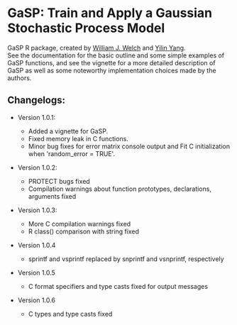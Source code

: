# GaSP: Train and Apply a Gaussian Stochastic Process Model

GaSP R package, created by [William J. Welch](https://www.stat.ubc.ca/~will/) and [Yilin Yang](https://www.linkedin.com/in/yilinyang-/).  
See the documentation for the basic outline and some simple examples of GaSP functions, and see the vignette for a more detailed description of GaSP as well as some noteworthy implementation choices made by the authors.

## Changelogs:
* Version 1.0.1: 
    * Added a vignette for GaSP.
    * Fixed memory leak in C functions.
    * Minor bug fixes for error matrix console output and Fit C initialization when 'random_error = TRUE'.
    
* Version 1.0.2: 
    * PROTECT bugs fixed
    * Compilation warnings about function prototypes, declarations, arguments fixed

* Version 1.0.3: 
    * More C compilation warnings fixed
    * R class() comparison with string fixed 

* Version 1.0.4
    * sprintf and vsprintf replaced by snprintf and vsnprintf, respectively

* Version 1.0.5
    * C format specifiers and type casts fixed for output messages
    
* Version 1.0.6
    * C types and type casts fixed
